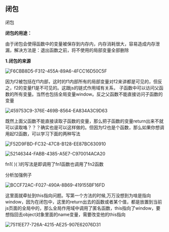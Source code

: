 ## 闭包

闭包

**闭包的用途：**

由于闭包会使得函数中的变量被保存到内存内，内存消耗很大，容易造成内存泄漏，解决方法是：退出函数之前，将不使用的局部变量全部删除

**1.闭包的来源**

![F6CBB8D5-F312-455A-89A6-4FCC16D50C5F](/var/folders/65/71xg97ds6hnc7_6xq9b987rh0000gp/T/com.yinxiang.Mac/WebKitDnD.1ehhg5/F6CBB8D5-F312-455A-89A6-4FCC16D50C5F.png)

因为f2被包括在f1内部，这时的f1内部所有的局部变量对f2来讲都是可见的，但反之，f2的变量f1是不可见的。这跟js的链式作用域有关系， 子函数中可以访问父函数的所有变量。当然也包括全局变量window。反之父函数不能直接访问子函数的变量

![459753C9-376E-469B-8564-EA834A3C9D63](/var/folders/65/71xg97ds6hnc7_6xq9b987rh0000gp/T/com.yinxiang.Mac/WebKitDnD.vZdY0z/459753C9-376E-469B-8564-EA834A3C9D63.png)

既然上面父函数不能直接读取子函数的变量，那么把子函数的变量return出来不就可以读取咯？？？确实也是可以这样做的。但因为f2也是个函数，那么如果你想调用起f2函数，可以学习下面的两种写法

![F52D9FBD-FC32-47C8-B128-EE87BC630910](/var/folders/65/71xg97ds6hnc7_6xq9b987rh0000gp/T/com.yinxiang.Mac/WebKitDnD.2OFCDU/F52D9FBD-FC32-47C8-B128-EE87BC630910.png)

![52146344-FABB-4385-A5E7-C970014ACA20](/var/folders/65/71xg97ds6hnc7_6xq9b987rh0000gp/T/com.yinxiang.Mac/WebKitDnD.q999GL/52146344-FABB-4385-A5E7-C970014ACA20.png)

fn1( )( )的写法是即调用了fn1函数也调用了fn2函数



分析加强例子

![BCCF72AC-F027-490A-8B69-419155BF16FD](/var/folders/65/71xg97ds6hnc7_6xq9b987rh0000gp/T/com.yinxiang.Mac/WebKitDnD.ttsLvR/BCCF72AC-F027-490A-8B69-419155BF16FD.png)

这里面就牵扯到this指向问题。写第一个方法的时候,万万没想到为啥是指向window，因为在闭包中，这里的return出去的函数或者某个值，都是放置到当前js页面的全局中的，那么全局作用域中调用了匿名函数，this指向了window，要想指回去object对象里面的name变量，需要改变他的this指向

![7511EE77-726A-4215-AE25-907E62076D31](/var/folders/65/71xg97ds6hnc7_6xq9b987rh0000gp/T/com.yinxiang.Mac/WebKitDnD.X18enc/7511EE77-726A-4215-AE25-907E62076D31.png)